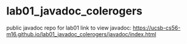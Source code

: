 # lab01_javadoc_colerogers
public javadoc repo for lab01
link to view javadoc: https://ucsb-cs56-m16.github.io/lab01_javadoc_colerogers/javadoc/index.html
